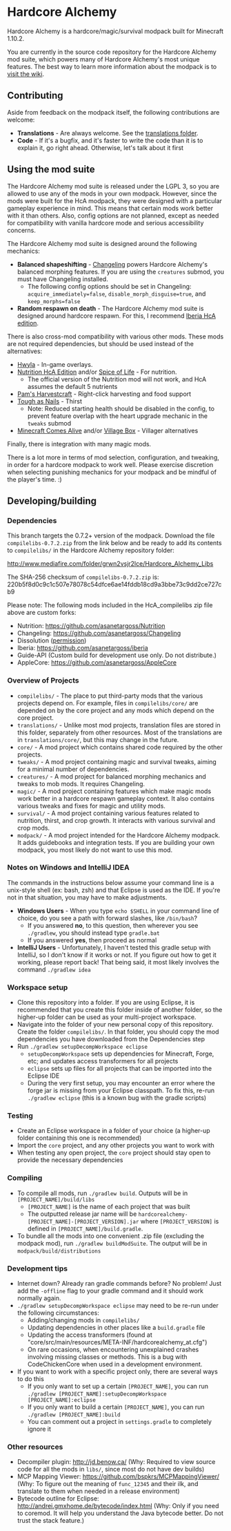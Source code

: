 # Hardcore Alchemy
Hardcore Alchemy is a hardcore/magic/survival modpack built for Minecraft 1.10.2.

You are currently in the source code repository for the Hardcore Alchemy mod suite, which powers many of Hardcore Alchemy's most unique features. The best way to learn more information about the modpack is to [visit the wiki](https://github.com/asanetargoss/HardcoreAlchemy/wiki).

## Contributing

Aside from feedback on the modpack itself, the following contributions are welcome:

- **Translations** - Are always welcome. See the [translations folder](https://github.com/asanetargoss/HardcoreAlchemy/tree/master/translations/).
- **Code** - If it's a bugfix, and it's faster to write the code than it is to explain it, go right ahead. Otherwise, let's talk about it first

## Using the mod suite

The Hardcore Alchemy mod suite is released under the LGPL 3, so you are allowed to use any of the mods in your own modpack. However, since the mods were built for the HcA modpack, they were designed with a particular gameplay experience in mind. This means that certain mods work better with it than others. Also, config options are not planned, except as needed for compatibility with vanilla hardcore mode and serious accessibility concerns.

The Hardcore Alchemy mod suite is designed around the following mechanics:

* **Balanced shapeshifting** - [Changeling](https://github.com/asanetargoss/Changeling/releases) powers Hardcore Alchemy's balanced morphing features. If you are using the `creatures` submod, you must have Changeling installed.
  * The following config options should be set in Changeling: `acquire_immediately=false`, `disable_morph_disguise=true`, and `keep_morphs=false`
* **Random respawn on death** - The Hardcore Alchemy mod suite is designed around hardcore respawn. For this, I recommend [Iberia HcA edition](https://github.com/asanetargoss/iberia/releases).

There is also cross-mod compatibility with various other mods. These mods are not required dependencies, but should be used instead of the alternatives:

* [Hwyla](https://www.curseforge.com/minecraft/mc-mods/hwyla) - In-game overlays.
* [Nutrition HcA Edition](https://github.com/asanetargoss/Nutrition/releases) and/or [Spice of Life](https://www.curseforge.com/minecraft/mc-mods/the-spice-of-life) - For nutrition.
  * The official version of the Nutrition mod will not work, and HcA assumes the default 5 nutrients
* [Pam's Harvestcraft](https://www.curseforge.com/minecraft/mc-mods/pams-harvestcraft) - Right-click harvesting and food support
* [Tough as Nails](https://www.curseforge.com/minecraft/mc-mods/tough-as-nails) - Thirst
    - Note: Reduced starting health should be disabled in the config, to prevent feature overlap with the heart upgrade mechanic in the `tweaks` submod
* [Minecraft Comes Alive](https://www.minecraftforum.net/forums/mapping-and-modding-java-edition/minecraft-mods/1280154-mc-1-12-x-minecraft-comes-alive-v6-0-0-millions) and/or [Village Box](https://www.curseforge.com/minecraft/mc-mods/village-box) - Villager alternatives

Finally, there is integration with many magic mods.

There is a lot more in terms of mod selection, configuration, and tweaking, in order for a hardcore modpack to work well. Please exercise discretion when selecting punishing mechanics for your modpack and be mindful of the player's time. :)

## Developing/building

### Dependencies

This branch targets the 0.7.2+ version of the modpack. Download the file `compilelibs-0.7.2.zip` from the link below and be ready to add its contents to `compilelibs/` in the Hardcore Alchemy repository folder:

http://www.mediafire.com/folder/grwn2vsjr2lce/Hardcore_Alchemy_Libs

The SHA-256 checksum of `compilelibs-0.7.2.zip` is: 220b5f8d0c9c1c507e78078c54dfce6ae14fddb18cd9a3bbe73c9dd2ce727cb9

Please note: The following mods included in the HcA_compilelibs zip file above are custom forks:
* Nutrition: https://github.com/asanetargoss/Nutrition
* Changeling: https://github.com/asanetargoss/Changeling
* Dissolution ([permission](https://i.imgur.com/b7sN6lL.png))
* Iberia: https://github.com/asanetargoss/iberia
* Guide-API (Custom build for development use only. Do not distribute.)
* AppleCore: https://github.com/asanetargoss/AppleCore

### Overview of Projects

* `compilelibs/` - The place to put third-party mods that the various projects depend on. For example, files in `compilelibs/core/` are depended on by the core project and any mods which depend on the core project.
* `translations/` - Unlike most mod projects, translation files are stored in this folder, separately from other resources. Most of the translations are in `translations/core/`, but this may change in the future.
* `core/` - A mod project which contains shared code required by the other projects.
* `tweaks/` - A mod project containing magic and survival tweaks, aiming for a minimal number of dependencies.
* `creatures/` - A mod project for balanced morphing mechanics and tweaks to mob mods. It requires Changeling.
* `magic/` - A mod project containing features which make magic mods work better in a hardcore respawn gameplay context. It also contains various tweaks and fixes for magic and utility mods.
* `survival/` - A mod project containing various features related to nutrition, thirst, and crop growth. It interacts with various survival and crop mods.
* `modpack/` - A mod project intended for the Hardcore Alchemy modpack. It adds guidebooks and integration tests. If you are building your own modpack, you most likely do not want to use this mod.

### Notes on Windows and IntelliJ IDEA

The commands in the instructions below assume your command line is a unix-style shell (ex: bash, zsh) and that Eclipse is used as the IDE. If you're not in that situation, you may have to make adjustments.

* **Windows Users** - When you type `echo $SHELL` in your command line of choice, do you see a path with forward slashes, like `/bin/bash`?
    * If you answered **no**, to this question, then wherever you see `./gradlew`, you should instead type `gradle.bat`
    * If you answered **yes**, then proceed as normal
* **IntelliJ Users** - Unfortunately, I haven't tested this gradle setup with IntelliJ, so I don't know if it works or not. If you figure out how to get it working, please report back! That being said, it most likely involves the command `./gradlew idea`

### Workspace setup

* Clone this repository into a folder. If you are using Eclipse, it is recommended that you create this folder inside of another folder, so the higher-up folder can be used as your multi-project workspace.
* Navigate into the folder of your new personal copy of this repository. Create the folder `compilelibs/`. In that folder, you should copy the mod dependencies you have downloaded from the Dependencies step
* Run `./gradlew setupDecompWorkspace eclipse`
    * `setupDecompWorkspace` sets up dependencies for Minecraft, Forge, etc; and updates access transformers for all projects
    * `eclipse` sets up files for all projects that can be imported into the Eclipse IDE
    * During the very first setup, you may encounter an error where the forge jar is missing from your Eclipse classpath. To fix this, re-run `./gradlew eclipse` (this is a known bug with the gradle scripts)
<!-- TODO: Figure out what is preventing the eclipse .classpath for each submod from resolving the forge source jar correctly, when `./gradlew setupDecompWorkspace eclipse` is run for the first time -->

### Testing

* Create an Eclipse workspace in a folder of your choice (a higher-up folder containing this one is recommended)
* Import the `core` project, and any other projects you want to work with
* When testing any open project, the `core` project should stay open to provide the necessary dependencies

### Compiling

* To compile all mods, run `./gradlew build`. Outputs will be in `[PROJECT_NAME]/build/libs`
    * `[PROJECT_NAME]` is the name of each project that was built
    * The outputted release jar name will be `hardcorealchemy-[PROJECT_NAME]-[PROJECT_VERSION].jar` where `[PROJECT_VERSION]` is defined in `[PROJECT_NAME]/build.gradle`.
* To bundle all the mods into one convenient .zip file (excluding the modpack mod), run `./gradlew buildModSuite`. The output will be in `modpack/build/distributions`

### Development tips

* Internet down? Already ran gradle commands before? No problem! Just add the `-offline` flag to your gradle command and it should work normally again.
* `./gradlew setupDecompWorkspace eclipse` may need to be re-run under the following circumstances:
    * Adding/changing mods in `compilelibs/`
    * Updating dependencies in other places like a `build.gradle` file
    * Updating the access transformers (found at "core/src/main/resources/META-INF/hardcorealchemy_at.cfg") 
    * On rare occasions, when encountering unexplained crashes involving missing classes or methods. This is a bug with CodeChickenCore when used in a development environment.
* If you want to work with a specific project only, there are several ways to do this
    * If you only want to set up a certain `[PROJECT_NAME]`, you can run `./gradlew [PROJECT_NAME]:setupDecompWorkspace [PROJECT_NAME]:eclipse`
    * If you only want to build a certain `[PROJECT_NAME]`, you can run `./gradlew [PROJECT_NAME]:build`
    * You can comment out a project in `settings.gradle` to completely ignore it

### Other resources

* Decompiler plugin: http://jd.benow.ca/ (Why: Required to view source code for all the mods in `libs/`, since most do not have dev builds)
* MCP Mapping Viewer: https://github.com/bspkrs/MCPMappingViewer/ (Why: To figure out the meaning of `func_12345` and their ilk, and translate to them when needed in a release environment)
* Bytecode outline for Eclipse: http://andrei.gmxhome.de/bytecode/index.html (Why: Only if you need to coremod. It will help you understand the Java bytecode better. Do not trust the stack feature.)

